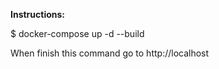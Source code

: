 
**Instructions:**

$ docker-compose up -d --build

When finish this command go to http://localhost
